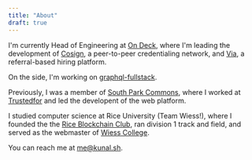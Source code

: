 ```yaml
---
title: "About"
draft: true
---
```


I'm currently Head of Engineering at [On Deck](https://beondeck.com), where I'm leading the development of [Cosign](https://cosign.co), a peer-to-peer credentialing network, and [Via](https://via.beondeck.com), a referral-based hiring platform.

On the side, I'm working on [graphql-fullstack](https://github.com/kunalgorithm/graphql-fullstack).

Previously, I was a member of [South Park Commons](https://southparkcommons.com), where I worked at [Trustedfor](https://trustedfor.com) and led the developent of the web platform.

I studied computer science at Rice University (Team Wiess!), where I founded the the [Rice Blockchain Club](https://blockchain.rice.edu/), ran division 1 track and field, and served as the webmaster of [Wiess College](https://teamwiess.com).

You can reach me at [me@kunal.sh](mailto:me@kunal.sh).
